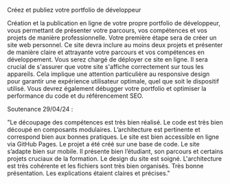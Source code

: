 Créez et publiez votre portfolio de développeur

Création et la publication en ligne de votre propre portfolio de développeur, vous permettant de présenter votre parcours, vos compétences et vos projets de manière professionnelle.
Votre première étape sera de créer un site web personnel. Ce site devra inclure au moins deux projets et présenter de manière claire et attrayante votre parcours et vos compétences en développement.
Vous serez chargé de déployer ce site en ligne.
Il sera crucial de s'assurer que votre site s'affiche correctement sur tous les appareils. Cela implique une attention particulière au responsive design pour garantir une expérience utilisateur optimale, quel que soit le dispositif utilisé.
Vous devrez également débugger votre portfolio et optimiser la performance du code et du référencement SEO.

Soutenance 29/04/24 :

"Le découpage des compétences est très bien réalisé. Le code est très bien découpé en composants modulaires. L’architecture est pertinente et correspond bien aux bonnes pratiques.
Le site est bien accessible en ligne via GitHub Pages. Le projet a été créé sur une base de code. Le site s’adapte bien sur mobile. Il présente bien l’étudiant, son parcours et certains projets cruciaux de la formation.
Le design du site est soigné.
L'architecture est très cohérente et les fichiers sont très bien organisés.
Très bonne présentation. Les explications étaient claires et précises."
